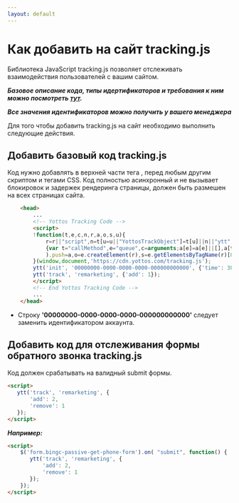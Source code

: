 ```yaml
---
layout: default
---
```


# Как добавить на сайт tracking.js
Библиотека JavaScript tracking.js позволяет отслеживать взаимодействия пользователей с вашим сайтом. 

_**Базовое описание кода, типы идертификаторов и требования к ним можно посмотреть [тут](index.md).**_

_**Все значения идентификаторов можно получить у вашего менеджера**_

Для того чтобы добавить tracking.js на сайт необходимо выполнить следующие действия.


## Добавить базовый код tracking.js
Код нужно добавлять в верхней части тега **<head>**, перед любым другим скриптом и тегами CSS.
Код полностью асинхронный и не вызывает блокировок и задержек рендеринга страницы, должен быть размешен на всех страницах сайта.

```html
    <head>
        ...
        <!-- Yottos Tracking Code -->
        <script>
        !function(t,e,c,n,r,a,o,s,u){
            r=r||"script",n=t[u=u||"YottosTrackObject"]=t[u]||n||"ytt",t[n]||((a=t[n]=function()
            {var t="callMethod",e="queue",c=arguments;a[e]=a[e]||[],a[t]?a[t].apply(a,c):a[e].push(c)}
            ).push=a,o=e.createElement(r),s=e.getElementsByTagName(r)[0],o.async=!0,o.src=c,s.parentNode.insertBefore(o,s))
        }(window,document,'https://cdn.yottos.com/tracking.js');
        ytt('init', '00000000-0000-0000-0000-000000000000', {'time': 30});
        ytt('track', 'remarketing', {'add': 1});
        </script>
        <!-- End Yottos Tracking Code -->
        ...
    </head>
```
* Строку **'00000000-0000-0000-0000-000000000000'** следует заменить идентификатором аккаунта.


## Добавить код для отслеживания формы обратного звонка tracking.js
Код должен срабатывать на валидный submit формы.
 
```html
<script>
   ytt('track', 'remarketing', {
       'add': 2,
       'remove': 1
   });
</script>
```

**_Например:_**
```html
<script>
    $('form.bingc-passive-get-phone-form').on( "submit", function() {
       ytt('track', 'remarketing', {
           'add': 2,
           'remove': 1
       });
    });
</script>
```